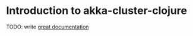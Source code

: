 # Introduction to akka-cluster-clojure

TODO: write [great documentation](http://jacobian.org/writing/what-to-write/)

